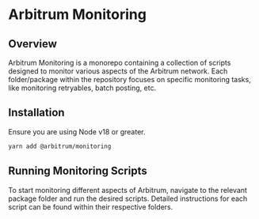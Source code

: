 # Arbitrum Monitoring

## Overview

Arbitrum Monitoring is a monorepo containing a collection of scripts designed to monitor various aspects of the Arbitrum network. Each folder/package within the repository focuses on specific monitoring tasks, like monitoring retryables, batch posting, etc.

## Installation

Ensure you are using Node v18 or greater.

```bash
yarn add @arbitrum/monitoring
```

## Running Monitoring Scripts

To start monitoring different aspects of Arbitrum, navigate to the relevant package folder and run the desired scripts. Detailed instructions for each script can be found within their respective folders.
